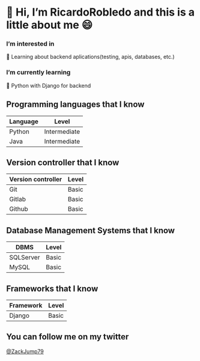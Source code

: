 # 👋 Hi, I’m RicardoRobledo and this is a little about me :smile:

### I’m interested in
:book: Learning about backend aplications(testing, apis, databases, etc.)

### I’m currently learning
:snake: Python with Django for backend

## Programming languages that I know
| Language      |     Level     |
| ------------- | ------------- |
|    Python     | Intermediate  |
|     Java      | Intermediate  |

## Version controller that I know
| Version controller     |     Level     |
| ------------- | ------------- |
|     Git       |     Basic     |
|    Gitlab     |     Basic     |
|    Github     |     Basic     |

## Database Management Systems that I know
| DBMS     |     Level     |
| ------------- | ------------- |
|   SQLServer   |     Basic     |
|    MySQL      |     Basic     |

## Frameworks that I know
| Framework      |     Level     |
| ------------- | ------------- |
|   Django      |     Basic     |

## You can follow me on my twitter
[@ZackJump79](https://twitter.com/Zackjump79)

<!---
RicardoRobledo/RicardoRobledo is a ✨ special ✨ repository because its `README.md` (this file) appears on your GitHub profile.
You can click the Preview link to take a look at your changes.
--->
